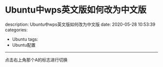 #   Ubuntu中wps英文版如何改为中文版
description: Ubuntu中wps英文版如何改为中文版
date: 2020-05-28 10:53:39
categories:
- Ubuntu
tags:
- Ubuntu配置
---

点击右上角那个A的标志进行切换

